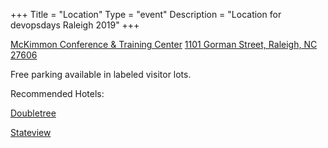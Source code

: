 +++
Title = "Location"
Type = "event"
Description = "Location for devopsdays Raleigh 2019"
+++

[McKimmon Conference & Training Center](https://mckimmoncenter.ncsu.edu/mctc/)
[1101 Gorman Street, Raleigh, NC 27606](http://maps.google.com/?q=1101%20Gorman%20Street%2c%20Raleigh%2c%20NC%2027606)

Free parking available in labeled visitor lots.

Recommended Hotels:

[Doubletree](https://doubletree3.hilton.com/en/hotels/north-carolina/doubletree-by-hilton-hotel-raleigh-brownstone-university-RDUDNDT/index.html)

[Stateview](https://www.stateviewhotel.com/)

<!-- Uncomment this only if you have set the coordinates for your location in the config yaml. Get Latitude and Longitude of a Point: http://itouchmap.com/latlong.html -->
<!-- {{< event_map >}} -->
